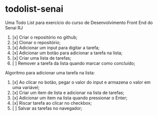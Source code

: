 # todolist-senai
Uma Todo List para exercício do curso de Desenvolvimento Front End do Senai RJ

1. [x] Criar o repositório no github;
2. [x] Clonar o repositório;
3. [x] Adicionar um input para digitar a tarefa;
4. [x] Adicionar um botão para adicionar a tarefa na lista;
5. [x] Criar uma lista de tarefas;
6. [ ] Remover a tarefa da lista quando marcar como concluído;


Algoritmo para adicionar uma tarefa na lista:
1. [x] Ao clicar no botão, pegar o valor do input e armazena o valor em uma variável;
2. [x] Criar um item de lista e adicionar na lista de tarefas;
3. [x] Adicionar um item na lista quando pressionar o Enter;
4. [x] Riscar tarefa ao clicar no checkbox;
5. [ ] Salvar as tarefas no navegador;